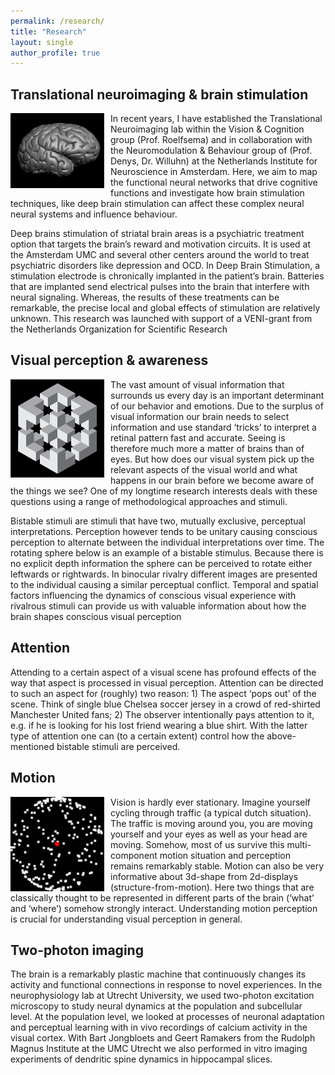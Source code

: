 ```yaml
---
permalink: /research/
title: "Research"
layout: single
author_profile: true
---
```


## Translational neuroimaging & brain stimulation     
<img alt="BrainMorph" src="/assets/images/brainmorph.gif" style="float:left;width:150px;margin-right:10px;marg-bottom:10px">
In recent years, I have established the Translational Neuroimaging lab within the Vision & Cognition group (Prof. Roelfsema) 
and in collaboration with the Neuromodulation & Behaviour group of (Prof. Denys, Dr. Willuhn) at the Netherlands Institute 
for Neuroscience in Amsterdam. Here, we aim to map the functional neural networks that drive cognitive functions and 
investigate how brain stimulation techniques, like deep brain stimulation can affect these complex neural neural systems and influence behaviour.     

Deep brains stimulation of striatal brain areas is a psychiatric treatment option that targets the brain’s reward and motivation circuits. 
It is used at the Amsterdam UMC and several other centers around the world to treat psychiatric disorders like depression and OCD. 
In Deep Brain Stimulation, a stimulation electrode is chronically implanted in the patient’s brain. Batteries that are implanted send 
electrical pulses into the brain that interfere with neural signaling. Whereas, the results of these treatments can be remarkable, the 
precise local and global effects of stimulation are relatively unknown. This research was launched with support of a VENI-grant from 
the Netherlands Organization for Scientific Research

## Visual perception & awareness    
<img alt="Impossible figure" src="/assets/images/CubeVector.png" style="float:left;width:150px;margin-right:10px;marg-bottom:10px">The vast amount of visual information that surrounds us every day is an important determinant of our behavior and emotions. Due to the surplus of visual information our brain needs to select information and use standard ‘tricks’ to interpret a retinal pattern fast and accurate. Seeing is therefore much more a matter of brains than of eyes. But how does our visual system pick up the relevant aspects of the visual world and what happens in our brain before we become aware of the things we see? One of my longtime research interests deals with these questions using a range of methodological approaches and stimuli.

Bistable stimuli are stimuli that have two, mutually exclusive, perceptual interpretations. Perception however tends to be unitary causing conscious perception to alternate between the individual interpretations over time. The rotating sphere below is an example of a bistable stimulus. Because there is no explicit depth information the sphere can be perceived to rotate either leftwards or rightwards. In binocular rivalry different images are presented to the individual causing a similar perceptual conflict. Temporal and spatial factors influencing the dynamics of conscious visual experience with rivalrous stimuli can provide us with valuable information about how the brain shapes conscious visual perception

## Attention
Attending to a certain aspect of a visual scene has profound effects of the way that aspect is processed in visual perception. Attention can be directed to such an aspect for (roughly) two reason: 1) The aspect ‘pops out’ of the scene. Think of single blue Chelsea soccer jersey in a crowd of red-shirted Manchester United fans; 2) The observer intentionally pays attention to it, e.g. if he is looking for his lost friend wearing a blue shirt. With the latter type of attention one can (to a certain extent) control how the above-mentioned bistable stimuli are perceived.

## Motion     
<img alt="Sphere" src="/assets/images/Sphere.gif" style="float:left;width:150px;margin-right:10px;marg-bottom:10px">
Vision is hardly ever stationary. Imagine yourself cycling through traffic (a typical dutch situation). The traffic is moving around you, you are moving yourself and your eyes as well as your head are moving. Somehow, most of us survive this multi-component motion situation and perception remains remarkably stable. Motion can also be very informative about 3d-shape from 2d-displays (structure-from-motion). Here two things that are classically thought to be represented in different parts of the brain (‘what’ and ‘where’) somehow strongly interact. Understanding motion perception is crucial for understanding visual perception in general.

## Two-photon imaging
The brain is a remarkably plastic machine that continuously changes its activity and functional connections in response to novel experiences. In the neurophysiology lab at Utrecht University, we used two-photon excitation microscopy to study neural dynamics at the population and subcellular level. At the population level, we looked at processes of neuronal adaptation and perceptual learning with in vivo recordings of calcium activity in the visual cortex. With Bart Jongbloets and Geert Ramakers from the Rudolph Magnus Institute at the UMC Utrecht we also performed in vitro imaging experiments of dendritic spine dynamics in hippocampal slices.
